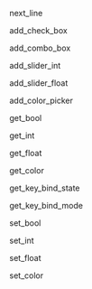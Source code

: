 next_line

add_check_box

add_combo_box

add_slider_int

add_slider_float

add_color_picker

get_bool

get_int

get_float

get_color

get_key_bind_state

get_key_bind_mode

set_bool

set_int

set_float

set_color

